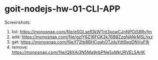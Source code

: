 # goit-nodejs-hw-01-CLI-APP

Screenshots:

1. list: https://monosnap.com/file/eSOLsefDkWTnt3xowCJnNPOiS8Rvfm
2. add: https://monosnap.com/file/gzlY6Z16FGK3k76B8ZzqNANrMSLhxz
3. get: https://monosnap.com/file/f72tb8BHCgahOTJduYdt9agDNVuF9i
4. remove: https://monosnap.com/file/Q8XAi3N5Ma9nbPNe5xMkURVELSArlK
